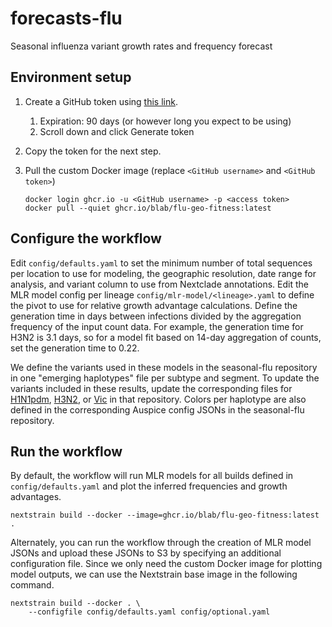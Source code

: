 # forecasts-flu

Seasonal influenza variant growth rates and frequency forecast

## Environment setup

1. Create a GitHub token using [this link](https://github.com/settings/tokens/new?description=flu+geo+fitness&scopes=read:packages).
    1. Expiration: 90 days (or however long you expect to be using)
    2. Scroll down and click Generate token
2. Copy the token for the next step.
3. Pull the custom Docker image (replace `<GitHub username>` and `<GitHub token>`)

    ```
    docker login ghcr.io -u <GitHub username> -p <access token>
    docker pull --quiet ghcr.io/blab/flu-geo-fitness:latest
    ```

## Configure the workflow

Edit `config/defaults.yaml` to set the minimum number of total sequences per location to use for modeling, the geographic resolution, date range for analysis, and variant column to use from Nextclade annotations.
Edit the MLR model config per lineage `config/mlr-model/<lineage>.yaml` to define the pivot to use for relative growth advantage calculations.
Define the generation time in days between infections divided by the aggregation frequency of the input count data.
For example, the generation time for H3N2 is 3.1 days, so for a model fit based on 14-day aggregation of counts, set the generation time to 0.22.

We define the variants used in these models in the seasonal-flu repository in one "emerging haplotypes" file per subtype and segment.
To update the variants included in these results, update the corresponding files for [H1N1pdm](https://raw.githubusercontent.com/nextstrain/seasonal-flu/refs/heads/master/config/h1n1pdm/ha/emerging_haplotypes.tsv), [H3N2](https://raw.githubusercontent.com/nextstrain/seasonal-flu/refs/heads/master/config/h3n2/ha/emerging_haplotypes.tsv), or [Vic](https://raw.githubusercontent.com/nextstrain/seasonal-flu/refs/heads/master/config/vic/ha/emerging_haplotypes.tsv) in that repository.
Colors per haplotype are also defined in the corresponding Auspice config JSONs in the seasonal-flu repository.

## Run the workflow

By default, the workflow will run MLR models for all builds defined in `config/defaults.yaml` and plot the inferred frequencies and growth advantages.

```
nextstrain build --docker --image=ghcr.io/blab/flu-geo-fitness:latest .
```

Alternately, you can run the workflow through the creation of MLR model JSONs and upload these JSONs to S3 by specifying an additional configuration file.
Since we only need the custom Docker image for plotting model outputs, we can use the Nextstrain base image in the following command.

```
nextstrain build --docker . \
    --configfile config/defaults.yaml config/optional.yaml
```
